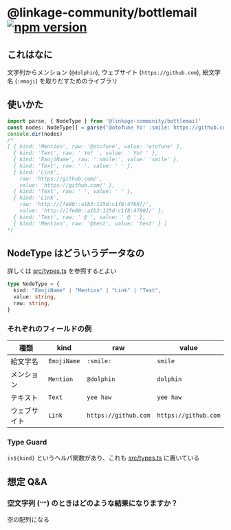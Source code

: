 @linkage-community/bottlemail [![npm version](https://badge.fury.io/js/%40linkage-community%2Fbottlemail.svg)](https://badge.fury.io/js/%40linkage-community%2Fbottlemail)
===

これはなに
---
文字列からメンション (`@dolphin`), ウェブサイト (`https://github.com`), 絵文字名 (`:emoji`) を取りだすためのライブラリ

使いかた
---

```typescript
import parse, { NodeType } from '@linkage-community/bottlemail'
const nodes: NodeType[] = parse('@otofune Yo! :smile: https://github.com/ http://[fe80::a1b3:125d:c1f8:4780]/ @ @test')
console.dir(nodes)
/*
[ { kind: 'Mention', raw: '@otofune', value: 'otofune' },
  { kind: 'Text', raw: ' Yo! ', value: ' Yo! ' },
  { kind: 'EmojiName', raw: ':smile:', value: 'smile' },
  { kind: 'Text', raw: ' ', value: ' ' },
  { kind: 'Link',
    raw: 'https://github.com/',
    value: 'https://github.com/' },
  { kind: 'Text', raw: ' ', value: ' ' },
  { kind: 'Link',
    raw: 'http://[fe80::a1b3:125d:c1f8:4780]/',
    value: 'http://[fe80::a1b3:125d:c1f8:4780]/' },
  { kind: 'Text', raw: ' @ ', value: ' @ ' },
  { kind: 'Mention', raw: '@test', value: 'test' } ]
*/
```

NodeType はどういうデータなの
---

詳しくは [src/types.ts](./src/types.ts) を参照するとよい

```typescript
type NodeType = {
  kind: "EmojiName" | "Mention" | "Link" | "Text",
  value: string,
  raw: string,
}
```

### それぞれのフィールドの例

種類|kind|raw|value
--|--|--|--
絵文字名|`EmojiName`|`:smile:`|`smile`
メンション|`Mention`|`@dolphin`|`dolphin`
テキスト|`Text`|`yee haw`|`yee haw`
ウェブサイト|`Link`|`https://github.com`|`https://github.com`

### Type Guard
`is${kind}` というヘルパ関数があり、これも [src/types.ts](./src/types.ts) に置いている

## 想定 Q&A

### 空文字列 (`""`) のときはどのような結果になりますか？
空の配列になる
